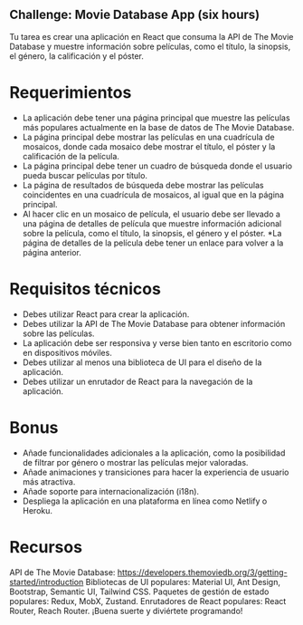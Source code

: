 ## Challenge: Movie Database App (six hours)
Tu tarea es crear una aplicación en React que consuma la API de The Movie Database y muestre información sobre películas, como el título, la sinopsis, el género, la calificación y el póster.

# Requerimientos
* La aplicación debe tener una página principal que muestre las películas más populares actualmente en la base de datos de The Movie Database.
* La página principal debe mostrar las películas en una cuadrícula de mosaicos, donde cada mosaico debe mostrar el título, el póster y la calificación de la película.
* La página principal debe tener un cuadro de búsqueda donde el usuario pueda buscar películas por título.
* La página de resultados de búsqueda debe mostrar las películas coincidentes en una cuadrícula de mosaicos, al igual que en la página principal.
* Al hacer clic en un mosaico de película, el usuario debe ser llevado a una página de detalles de película que muestre información adicional sobre la película, como el título, la sinopsis, el género y el póster.
*La página de detalles de la película debe tener un enlace para volver a la página anterior.
# Requisitos técnicos
* Debes utilizar React para crear la aplicación.
* Debes utilizar la API de The Movie Database para obtener información sobre las películas.
* La aplicación debe ser responsiva y verse bien tanto en escritorio como en dispositivos móviles.
* Debes utilizar al menos una biblioteca de UI para el diseño de la aplicación.
* Debes utilizar un enrutador de React para la navegación de la aplicación.
# Bonus
* Añade funcionalidades adicionales a la aplicación, como la posibilidad de filtrar por género o mostrar las películas mejor valoradas.
* Añade animaciones y transiciones para hacer la experiencia de usuario más atractiva.
* Añade soporte para internacionalización (i18n).
* Despliega la aplicación en una plataforma en línea como Netlify o Heroku.
# Recursos
API de The Movie Database: https://developers.themoviedb.org/3/getting-started/introduction
Bibliotecas de UI populares: Material UI, Ant Design, Bootstrap, Semantic UI, Tailwind CSS.
Paquetes de gestión de estado populares: Redux, MobX, Zustand.
Enrutadores de React populares: React Router, Reach Router.
¡Buena suerte y diviértete programando!
